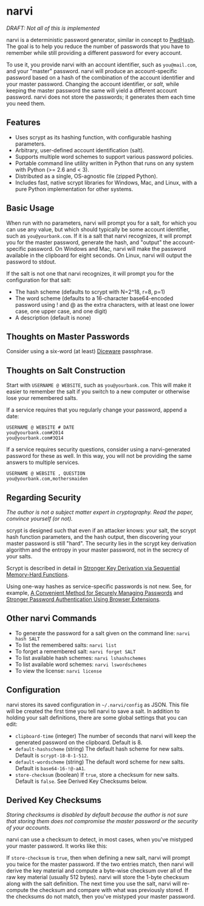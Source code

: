 narvi
=====

_DRAFT: Not all of this is implemented_

narvi is a deterministic password generator, similar in concept to [PwdHash](http://crypto.stanford.edu/PwdHash/).  The goal is to help you reduce the number of passwords that you have to remember while still providing a different password for every account.

To use it, you provide narvi with an account identifier, such as `you@mail.com`, and your "master" password.  narvi will produce an account-specific password based on a hash of the combination of the account identifier and your master password.  Changing the account identifier, or _salt_, while keeping the master password the same will yield a different account password.  narvi does not store the passwords; it generates them each time you need them.

## Features

* Uses scrypt as its hashing function, with configurable hashing parameters.
* Arbitrary, user-defined account identification (salt).
* Supports multiple word schemes to support various password policies.
* Portable command line utility written in Python that runs on any system with Python (>= 2.6 and < 3).
* Distributed as a single, OS-agnostic file (zipped Python).
* Includes fast, native scrypt libraries for Windows, Mac, and Linux, with a pure Python implementation for other systems.

## Basic Usage

When run with no parameters, narvi will prompt you for a salt, for which you can use any value, but which should typically be some account identifier, such as `you@yourbank.com`.  If it is a salt that narvi recognizes, it will prompt you for the master password, generate the hash, and "output" the account-specific password.  On Windows and Mac, narvi will make the password available in the clipboard for eight seconds.  On Linux, narvi will output the password to stdout.

If the salt is not one that narvi recognizes, it will prompt you for the configuration for that salt:
* The hash scheme (defaults to scrypt with N=2^18, r=8, p=1)
* The word scheme (defaults to a 16-character base64-encoded password using ! and @ as the extra characters, with at least one lower case, one upper case, and one digit)
* A description (default is none)

## Thoughts on Master Passwords

Consider using a six-word (at least) [Diceware](http://world.std.com/~reinhold/diceware.html) passphrase.

## Thoughts on Salt Construction

Start with `USERNAME @ WEBSITE`, such as `you@yourbank.com`.  This will make it easier to remember the salt if you switch to a new computer or otherwise lose your remembered salts.

If a service requires that you regularly change your password, append a date:
```
USERNAME @ WEBSITE # DATE
you@yourbank.com#2014
you@yourbank.com#3Q14
```

If a service requires security questions, consider using a narvi-generated password for these as well.  In this way, you will not be providing the same answers to multiple services.
```
USERNAME @ WEBSITE , QUESTION
you@yourbank.com,mothersmaiden
```

## Regarding Security

_The author is not a subject matter expert in cryptography.  Read the paper, convince yourself (or not)._

scrypt is designed such that even if an attacker knows: your salt, the scrypt hash function parameters, and the hash output, then discovering your master password is still "hard".  The security lies in the scrypt key derivation algorithm and the entropy in your master password, not in the secrecy of your salts.

Scrypt is described in detail in [Stronger Key Derivation via Sequential Memory-Hard Functions](http://www.tarsnap.com/scrypt/scrypt.pdf).

Using one-way hashes as service-specific passwords is not new.  See, for example, [A Convenient Method for Securely Managing Passwords](https://jhalderm.com/pub/papers/password-www05.pdf) and [Stronger Password Authentication Using Browser Extensions](http://crypto.stanford.edu/PwdHash/pwdhash.pdf).

## Other narvi Commands

* To generate the password for a salt given on the command line: `narvi hash SALT`
* To list the remembered salts: `narvi list`
* To forget a remembered salt: `narvi forget SALT`
* To list available hash schemes: `narvi lshashschemes`
* To list available word schemes: `narvi lswordschemes`
* To view the license: `narvi license`

## Configuration

narvi stores its saved configuration in `~/.narvi/config` as JSON.  This file will be created the first time you tell narvi to save a salt.  In addition to holding your salt definitions, there are some global settings that you can edit:

* `clipboard-time`      (integer) The number of seconds that narvi will keep the generated password on the clipboard.  Default is 8.
* `default-hashscheme`  (string)  The default hash scheme for new salts.  Default is `scrypt-18-8-1-512`.
* `default-wordscheme`  (string)  The default word scheme for new salts.  Default is `base64-16-!@-aA1`.
* `store-checksum`      (boolean) If `true`, store a checksum for new salts.  Default is `false`.  See Derived Key Checksums below.

## Derived Key Checksums

_Storing checksums is disabled by default because the author is not sure that storing them does not compromise the master password or the security of your accounts._

narvi can use a checksum to detect, in most cases, when you've mistyped your master password.  It works like this:

If `store-checksum` is `true`, then when defining a new salt, narvi will prompt you twice for the master password.  If the two entries match, then narvi will derive the key material and compute a byte-wise checksum over all of the raw key material (usually 512 bytes).  narvi will store the 1-byte checksum along with the salt definition.  The next time you use the salt, narvi will re-compute the checksum and compare with what was previously stored.  If the checksums do not match, then you've mistyped your master password.
